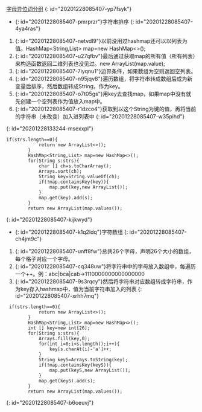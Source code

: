 [字母异位词分组](https://leetcode-cn.com/problems/group-anagrams/)
{: id="20201228085407-yp7fsyk"}

* {: id="20201228085407-pmrprzr"}字符串排序
{: id="20201228085407-4ya4ras"}

1. {: id="20201228085407-netvdl9"}以前没用过hashmap还可以以列表为值。HashMap<String,List> map=new HashMap<>();
2. {: id="20201228085407-u27qfbv"}最后通过获取map的所有值（所有列表）来构造函数返回二维列表也没见过。new ArrayList(map.value);
3. {: id="20201228085407-7iyqnu1"}边界条件，如果数组为空则返回空列表。
4. {: id="20201228085407-n95jqv8"}遍历数组，将字符串转成数组后成为新变量后排序，然后数组转成String，作为key。
5. {: id="20201228085407-o7t05gs"}用key去查找map，如果map中没有就先创建一个空列表作为值放入map中。
6. {: id="20201228085407-r1dzco4"}获取到以这个String为键的值，再将当前的字符串（未改变）加入进列表中
{: id="20201228085407-w35pihd"}

{: id="20201228133244-msexxpl"}

```
if(strs.length==0){
            return new ArrayList<>();
        }
        HashMap<String,List> map=new HashMap<>();
        for(String s:strs){
            char [] ch=s.toCharArray();
            Arrays.sort(ch);
            String key=String.valueOf(ch);
            if(!map.containsKey(key)){
                map.put(key,new ArrayList());
            }
            map.get(key).add(s);
        }
        return new ArrayList(map.values());
```
{: id="20201228085407-kijkwyd"}

* {: id="20201228085407-k1q2ldq"}字符数组
{: id="20201228085407-ch4jm9c"}

1. {: id="20201228085407-unff8fw"}总共26个字母，声明26个大小的数组，每个格子对应一个字母。
2. {: id="20201228085407-cq348uw"}将字符串中的字母放入数组中，每遍历一个++。例：abc|bca|cab->1110000000000000000
3. {: id="20201228085407-9s3rqcy"}然后将字符串对应数组转成字符串，作为key存入hashmap中，值为当前字符串加入的列表
{: id="20201228085407-xrhh7mq"}

```
 if(strs.length==0){
            return new ArrayList<>();
        }
        HashMap<String,List> map=new HashMap<>();
        int [] key=new int[26];
        for(String s:strs){
            Arrays.fill(key,0);
            for(int i=0;i<s.length();i++){
                key[s.charAt(i)-'a']++;
            }
            String keyS=Arrays.toString(key);
            if(!map.containsKey(keyS)){
                map.put(keyS,new ArrayList());
            }
            map.get(keyS).add(s);
        }
        return new ArrayList(map.values());
```
{: id="20201228085407-b6oeuvj"}
